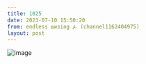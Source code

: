 ```yaml
---
title: 1025
date: 2023-07-10 15:50:20
from: endless шизing ⍼ (channel1162404975)
layout: post
---
```


![image](photos/photo_112@10-07-2023_15-50-20.jpg)


